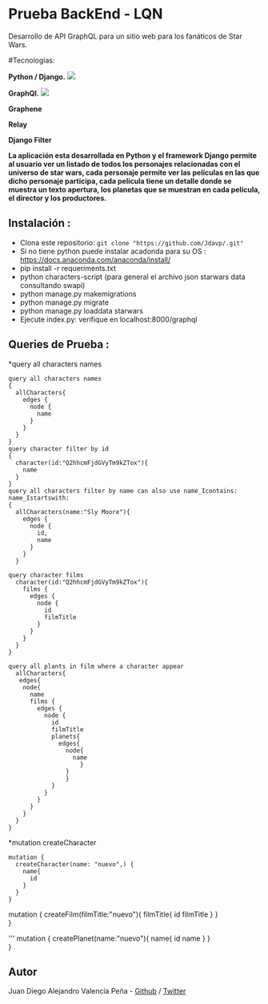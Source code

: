 # Prueba BackEnd - LQN
Desarrollo de API GraphQL para un sitio web para los fanáticos de Star Wars.

#Tecnologías:

**Python / Django.** <img src="https://img.icons8.com/color/48/000000/python.png"/>

**GraphQl.** <img src="https://img.icons8.com/color/48/000000/graphql.png"/>

**Graphene** 

**Relay** 

**Django Filter**

**La aplicación esta desarrollada en Python y el framework Django permite al usuario
ver un listado de todos los personajes relacionadas con el universo de star wars, cada
personaje permite ver las películas en las que dicho personaje participa, cada película
tiene un detalle donde se muestra un texto apertura, los planetas que se muestran en
cada película, el director y los productores.**


## Instalación : 
* Clona este repositorio: `git clone "https://github.com/Jdavp/.git"`
* Si no tiene python puede instalar acadonda para su OS : https://docs.anaconda.com/anaconda/install/
* pip install -r requeriments.txt
* python characters-script (para general el archivo json starwars data consultando swapi)
* python manage.py makemigrations
* python manage.py migrate
* python manage.py loaddata starwars
* Ejecute index.py: verifique en localhost:8000/graphql

## Queries de Prueba :

*query all characters names

```
query all characters names
{
  allCharacters{
    edges {
      node {
        name
      }
    }
  }
}
query character filter by id
{
  character(id:"Q2hhcmFjdGVyTm9kZTox"){
    name
  }
}
query all characters filter by name can also use name_Icontains:
name_Istartswith:
{
  allCharacters(name:"Sly Moore"){
    edges {
      node {
        id,
        name
      }
    }
  }

query character films
  character(id:"Q2hhcmFjdGVyTm9kZTox"){
    films {
      edges {
        node {
          id
          filmTitle
        }
      }
    }
  }
}

query all plants in film where a character appear
  allCharacters{
   edges{
    node{
      name
      films {
        edges {
          node {
            id
            filmTitle
            planets{
              edges{
                node{
                  name
                	}
              	}
            	}
            }
          }
        }
      }
    }
  }
}

```
*mutation createCharacter

```
mutation {
  createCharacter(name: "nuevo",) {
    name{
      id
    }
  }
}

```
mutation {
  createFilm(filmTitle:"nuevo"){
    filmTitle{
      id
      filmTitle
    }
  }   
}

'''
mutation {
  createPlanet(name:"nuevo"){
    name{
      id
      name
    }
  }   
}

## Autor
Juan Diego Alejandro Valencia Peña - [Github](https://github.com/Jdavp) / [Twitter](https://twitter.com/jdavp)

